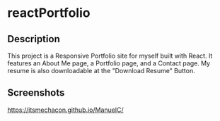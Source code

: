 # reactPortfolio

## Description

This project is a Responsive Portfolio site for myself built with React. It features an About Me page, a Portfolio page, and a Contact page. My resume is also downloadable at the "Download Resume" Button.

## Screenshots

https://itsmechacon.github.io/ManuelC/
